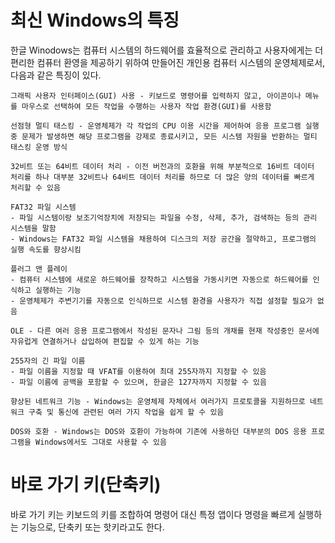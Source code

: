 # 최신 Windows의 특징
한글 Winodows는 컴퓨터 시스템의 하드웨어를 효율적으로 관리하고 사용자에게는 더 편리한 컴퓨터 환영을 제공하기 위하여 만들어진 개인용 컴퓨터 시스템의 운영체제로서, 다음과 같은 특징이 있다.
```
그래픽 사용자 인터페이스(GUI) 사용 - 키보드로 명령어를 입력하지 않고, 아이콘이나 메뉴를 마우스로 선택하여 모든 작업을 수행하는 사용자 작업 환경(GUI)를 사용함

선점형 멀티 태스킹 - 운영체제가 각 작업의 CPU 이용 시간을 제어하여 응용 프로그램 실행중 문제가 발생하면 해당 프로그램을 강제로 종료시키고, 모든 시스템 자원을 반환하는 멀티 태스킹 운영 방식

32비트 또는 64비트 데이터 처리 - 이전 버전과의 호환을 위해 부분적으로 16비트 데이터 처리를 하나 대부분 32비트나 64비트 데이터 처리를 하므로 더 많은 양의 데이터를 빠르게 처리할 수 있음

FAT32 파일 시스템
- 파일 시스템이랑 보조기억장치에 저장되는 파일을 수정, 삭제, 추가, 검색하는 등의 관리 시스템을 말함
- Windows는 FAT32 파일 시스템을 채용하여 디스크의 저장 공간을 절약하고, 프로그램의 실행 속도를 향상시킴

플러그 앤 플레이
- 컴퓨터 시스템에 새로운 하드웨어를 장착하고 시스템을 가동시키면 자동으로 하드웨어를 인식하고 실행하는 기능
- 운영체제가 주변기기를 자동으로 인식하므로 시스템 환경을 사용자가 직접 설정할 필요가 없음

OLE - 다른 여러 응용 프로그램에서 작성된 문자나 그림 등의 개채를 현재 작성중인 문서에 자유럽게 연결하거나 삽입하여 편집할 수 있게 하는 기능

255자의 긴 파일 이름
- 파일 이름을 지정할 때 VFAT를 이용하여 최대 255자까지 지정할 수 있음
- 파일 이름에 공백을 포함할 수 있으며, 한글은 127자까지 지정할 수 있음

향상된 네트워크 기능 - Windows는 운영체제 자체에서 여러가지 프로토콜을 지원하므로 네트워크 구축 및 통신에 관련된 여러 가지 작업을 쉽게 할 수 있음

DOS와 호환 - Windows는 DOS와 호환이 가능하여 기존에 사용하던 대부분의 DOS 응용 프로그램을 Windows에서도 그대로 사용할 수 있음
```

# 바로 가기 키(단축키)
바로 가기 키는 키보드의 키를 조합하여 명령어 대신 특정 앱이다 명령을 빠르게 실행하는 기능으로, 단축키 또는 핫키라고도 한다.